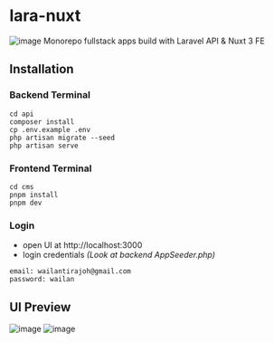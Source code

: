 # lara-nuxt
![image](https://github.com/WailanTirajoh/lara-nuxt/assets/53980548/ab4f28fc-ee63-47d8-aa13-f719544057e1)
Monorepo fullstack apps build with Laravel API & Nuxt 3 FE

## Installation
### Backend Terminal
```
cd api
composer install
cp .env.example .env
php artisan migrate --seed
php artisan serve
```

### Frontend Terminal
```
cd cms
pnpm install
pnpm dev
```

### Login
- open UI at http://localhost:3000
- login credentials _(Look at backend AppSeeder.php)_
```
email: wailantirajoh@gmail.com
password: wailan
```

## UI Preview
![image](https://github.com/WailanTirajoh/lara-nuxt/assets/53980548/22281f0b-608e-4767-91fd-b86c6f4ef548)
![image](https://github.com/WailanTirajoh/lara-nuxt/assets/53980548/d7955974-dbf5-4c48-afdd-c064c260d04f)
